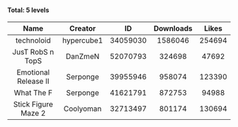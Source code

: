#### Total: 5 levels

| Name | Creator | ID | Downloads | Likes |
|:---:|:---:|:---:|:---:|:---:|
| technoloid | hypercube1 | 34059030 | 1586046 | 254694
| JusT RobS n TopS | DanZmeN | 52070793 | 324698 | 47692
| Emotional Release II | Serponge | 39955946 | 958074 | 123390
| What The F | Serponge | 41621791 | 872753 | 94988
| Stick Figure Maze 2 | Coolyoman | 32713497 | 801174 | 130694
